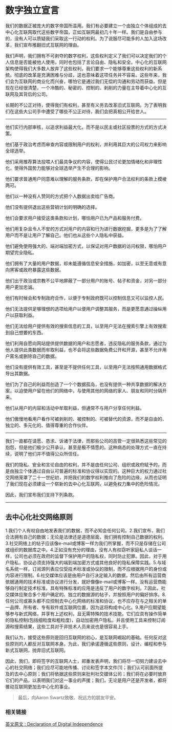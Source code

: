 # 数字独立宣言

我们的数据正被庞大的数字帝国所滥用。我们有必要建立一个由独立个体组成的去中心化互联网取代这些数字帝国，正如互联网最初几十年一样。我们是自由参与的，没有人可以质疑我们采取这一行动的权利。为了说服尽可能多的人加入这场改革，我们宣布推翻旧式互联网的理由。

我们声明，我们拥有不可剥夺的数字权利，这些权利定义了我们可以决定我们的个人信息是否能被他人使用，同时也包括了言论自由、隐私和安全。中心化的互联网架构使得我们大多数人放弃了这些权利，我们要求一个能够尊重这些权利的新系统。彻底的改革是充满困难与分歧，这也意味着这项任务并不容易。这些年来，我们会为互联网的商业化而兴奋，哪怕它是通过我们无偿的沟通和劳动而获益。但是现在已经很清楚，一个冷酷的、秘密的、控制的、剥削的力量在主导着中心化的互联网及其背后的公司。

长期的不公正对待，使得我们有权利，甚至有义务去改革旧式互联网。为了表明我们在这些大公司手中遭受了哪些不公正对待，我们会把真相公开给世人。

- - -

他们实行内部审核，以追求利益最大化，而不是以民主或社区投票的方式的方式决策。

他们基于政治考虑而审查内容或限制用户的权利，并利用其巨大的公司权力来影响全球选举。

他们采用推荐算法投喂人们最具争议的内容，使得公民讨论更加情绪化和非理性化，使得外国势力能够对全球选举产生不合理的影响。

他们要求普通用户同意难以理解的服务条款，却在保护用户合法权利的条款上模棱两可。

他们以一种没有人赞同的方式把个人数据出卖给广告商。

他们没有提供退出这些营销计划的明确的选择。

他们会要求用户接受这类条款和计划，哪怕用户已为产品和服务付费。

他们用复杂且令人不安的方式对用户的内容和行为进行数据挖掘，更多是为了了解用户而不是让用户了解自己。他们也从这些个人隐私中获益。

他们避免使用强大的、端对端加密方式，以保证对用户数据的访问权限，哪怕用户期望完全隐私。

他们拥有了大量的用户数据，却未能遵循信息安全措施，如加密，以至无意或有意向黑客或政府暴露这些数据。

他们出于政治或宗教不公平地屏蔽了一部分用户的账号、帖子和资金，对另一部分用户更加忠诚。

他们有时候会和专制政府合作，以便于专制政府既可以控制信息又可以监控人民。

他们无法提供足够理想的选项给用户以便用户调整其服务，而是更愿意通过操纵用户以获取利益。

他们无法给用户提供有效的搜索信息的工具，以至用户无法在搜索引擎上有效搜索到自己想要的东西。

他们利用自愿向网站提供提供数据的用户和志愿者，违反隐私的服务条款，通过为他人提供此类数据而牟取利益，也不会将这些数据免费公开和开源，甚至不允许用户匿名或删除自己的数据。

他们没有提供有效工具，甚至是不提供任何工具，以至用户无法按照通用数据格式导出其数据。

他们为了自己的利益而创造了一个个数据孤岛，也没有提供一种共享数据的解决方案，以迫使用户留在他们的网络中，与使用其他的网络的家人、朋友和同时分隔开来。

他们从用户的内容和活动中牟取利益，但通常不与用户分享任何利益。

他们傲慢地看用户看作可被剥削的、被控制的、可被替代的资源，而不是自由的、独立的、多元化的、值得尊重的合作伙伴。

- - -

我们一直都在请愿、恳求、诉诸于法律，而那些公司的高管一定很熟悉这些常见的抱怨，但是他们极少公开承认，甚至是极不情愿的。这种病态的处理方式一直在持续，说明了他们并不值得公众所信任。

我们的隐私、安全和言论自由的权利，并不是由任何公司、组织或政府赋予的，而是由独立个体通过自由认可普遍的标准和协议得以实现的。这种巨大的权力通过社交网络笼罩了二十一世纪初，并把我们的数字权利推向了危险的边缘，从而也证明了我们现在必须建设一个崭新的去中心化互联网，以避免权力集中的危险情况。

因此，我们宣布我们支持下列条款。

- - -

## **去中心化社交网络原则**

1.我们个人有权自由地发表我们的数据，而不必知会任何公司。2.我们宣布，我们合法拥有自己的数据；无论是法律还是道德层面，我们拥有控制自己数据的权利。3.社交网络上的帖子应该像e-mail或博客一样为我们所掌握，而不只是存储在公司或组织的数据库之中。4.正如没有充分的理由，没有人有权窃听家庭私人谈话一样，公司也必须在政府的监督下保护用户的隐私权，同时防止犯罪。因此，对于用户隐私，协议必须支持强大的端到端加密方式或其他良好的隐私保障实践。5.与域名系统一样，订阅源列表应仅受技术标准或协议的限制，而不应根据用户的身份或内容进行限制。6.社交媒体应该是由用户自行决定输入的数据，然后由所有运营商依据通用的技术标准或协议进行分发，就好像像e-mail或博客一样。没有运营商能够自行制定技术标准。具有特殊标准的应用是违反了用户的数字权利。7.因此，社交媒体应聚合多个用户确定的、独立的数据源的帖子，并按照用户的偏好排序。8.任何公司或寡头都不应控制去中心化网络的标准和协议，也不应存在与之相关的单一品牌、所有者、专有软件或互联网位置，因为这将构成中心化。9.用户应期望能够参与新式网络，并享有上述权利，且无需特殊的技术技能。它们应具有操作简单的隐私控制(包括细粒度和粗粒度)，自动加密用户隐私，并且使用工具来控制订阅源和搜索结果，这些工具对于非技术人员来说也是很容易上手。

我们认为，接受这些原则是回归互联网的初心，是互联网崛起的基础。任何反对这些原则的人都反对互联网本身。为此，我们承诺遵循这些原则，设计、编程和参与新式互联网，抛弃旧式互联网。

因此，我们，即将签字的互联网人士，郑重发表声明，我们将尽一切努力建设去中心的社交网络；我们应尽可能地传播、讨论和签字本文件\[1\]；我们认可前面所提及的去中心原则；我们将依据这些原则来批判社交媒体公司；我们将在必要时放弃它们的产品，以表明我们对这一事业的声援；我们，无论是用户还是开发者，都将推动互联网更加去中心化的事业。



> 最后，向Aaron Swartz致敬、祝远方的朋友平安。

### 相关链接

[英文原文 : Declaration of Digital Independence](https://larrysanger.org/2019/06/declaration-of-digital-independence/)


